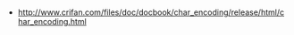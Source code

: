 <br>

<ul><li><a href='http://www.crifan.com/files/doc/docbook/char_encoding/release/html/char_encoding.html'>http://www.crifan.com/files/doc/docbook/char_encoding/release/html/char_encoding.html</a>